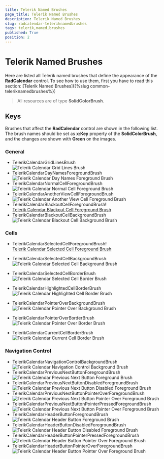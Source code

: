 ```yaml
---
title: Telerik Named Brushes
page_title: Telerik Named Brushes
description: Telerik Named Brushes
slug: radcalendar-teleriknamedbrushes
tags: telerik,named,brushes
published: True
position: 2
---
```


# Telerik Named Brushes



Here are listed all Telerik named brushes that define the appearance of the **RadCalendar** control. To see how to use them, first you have to read this section: [Telerik Named Brushes]({%slug common-teleriknamedbrushes%})

>All resources are of type **SolidColorBrush**.


## Keys

Brushes that affect the **RadCalendar** control are shown in the following list. The brush names should be set as **x:Key** property of the **SolidColorBrush**, and the changes are shown with **Green** on the images.

### General

* TelerikCalendarGridLinesBrush  
![Telerik Calendar Grid Lines Brush](images/TelerikCalendarGridLinesBrush.png)
* TelerikCalendarDayNamesForegroundBrush  
![Telerik Calendar Day Names Foreground Brush](images/TelerikCalendarDayNamesForegroundBrush.png)
* TelerikCalendarNormalCellForegroundBrush  
![Telerik Calendar Normal Cell Foreground Brush](images/TelerikCalendarNormalCellForegroundBrush.png)
* TelerikCalendarAnotherViewCellForegroundBrush  
![Telerik Calendar Another View Cell Foreground Brush](images/TelerikCalendarAnotherViewCellForegroundBrush.png)
* TelerikCalendarBlackoutCellForegroundBrush!  
[Telerik Calendar Blackout Cell Foreground Brush](images/TelerikCalendarBlackoutCellForegroundBrush.png)
* TelerikCalendarBlackoutCellBackgroundBrush  
![Telerik Calendar Blackout Cell Background Brush](images/TelerikCalendarBlackoutCellBackgroundBrush.png)

### Cells

* TelerikCalendarSelectedCellForegroundBrush!  
[Telerik Calendar Selected Cell Foreground Brush](images/TelerikCalendarSelectedCellForegroundBrush.png)
* TelerikCalendarSelectedCellBackgroundBrush  
![Telerik Calendar Selected Cell Background Brush](images/TelerikCalendarSelectedCellBackgroundBrush.png)

* TelerikCalendarSelectedCellBorderBrush  
![Telerik Calendar Selected Cell Border Brush](images/TelerikCalendarSelectedCellBorderBrush.png)
* TelerikCalendarHighlightedCellBorderBrush  
![Telerik Calendar Highlighted Cell Border Brush](images/TelerikCalendarHighlightedCellBorderBrush.png)
* TelerikCalendarPointerOverBackgroundBrush  
![Telerik Calendar Pointer Over Background Brush](images/TelerikCalendarPointerOverBackgroundBrush.png)
* TelerikCalendarPointerOverBorderBrush  
![Telerik Calendar Pointer Over Border Brush](images/TelerikCalendarPointerOverBorderBrush.png)
* TelerikCalendarCurrentCellBorderBrush  
![Telerik Calendar Current Cell Border Brush](images/TelerikCalendarCurrentCellBorderBrush.png)

### Navigation Control

* TelerikCalendarNavigationControlBackgroundBrush  
![Telerik Calendar Navigation Control Background Brush](images/TelerikCalendarNavigationControlBackgroundBrush.png)
* TelerikCalendarPreviousNextButtonForegroundBrush  
![Telerik Calendar Previous Next Button Foreground Brush](images/TelerikCalendarPreviousNextButtonForegroundBrush.png)
* TelerikCalendarPreviousNextButtonDisabledForegroundBrush  
![Telerik Calendar Previous Next Button Disabled Foreground Brush](images/TelerikCalendarPreviousNextButtonDisabledForegroundBrush.png)
* TelerikCalendarPreviousNextButtonPointerOverForegroundBrush  
![Telerik Calendar Previous Next Button Pointer Over Foreground Brush](images/TelerikCalendarPreviousNextButtonPointerOverForegroundBrush.png)
* TelerikCalendarPreviousNextButtonPointerPressedForegroundBrush  
![Telerik Calendar Previous Next Button Pointer Over Foreground Brush](images/TelerikCalendarPreviousNextButtonPointerOverForegroundBrush.png)
* TelerikCalendarHeaderButtonForegroundBrush  
![Telerik Calendar Header Button Foreground Brush](images/TelerikCalendarHeaderButtonForegroundBrush.png)
* TelerikCalendarHeaderButtonDisabledForegroundBrush  
![Telerik Calendar Header Button Disabled Foreground Brush](images/TelerikCalendarHeaderButtonDisabledForegroundBrush.png)
* TelerikCalendarHeaderButtonPointerPressedForegroundBrush  
![Telerik Calendar Header Button Pointer Over Foreground Brush](images/TelerikCalendarHeaderButtonPointerOverForegroundBrush.png)
* TelerikCalendarHeaderButtonPointerOverForegroundBrush  
![Telerik Calendar Header Button Pointer Over Foreground Brush](images/TelerikCalendarHeaderButtonPointerOverForegroundBrush.png)